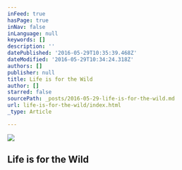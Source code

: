 ```yaml
---
inFeed: true
hasPage: true
inNav: false
inLanguage: null
keywords: []
description: ''
datePublished: '2016-05-29T10:35:39.468Z'
dateModified: '2016-05-29T10:34:24.318Z'
authors: []
publisher: null
title: Life is for the Wild
author: []
starred: false
sourcePath: _posts/2016-05-29-life-is-for-the-wild.md
url: life-is-for-the-wild/index.html
_type: Article

---
```

![](https://the-grid-user-content.s3-us-west-2.amazonaws.com/51ef2afa-0fed-4e88-8d9f-9845b5471f8c.jpg)

## Life is for the Wild
